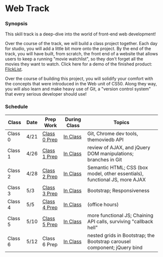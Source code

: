 # Web Track

### Synopsis

This skill track is a deep-dive into the world of front-end web development!

Over the course of the track, we will build a class project together. Each day for studio, you will add a little bit more onto the project. By the end of the track, you will have built, from scratch, the front end of a website that allows users to keep a running "movie watchlist", so they don't forget all the movies they want to watch. Click here for a demo of the finished product: <a href="http://education.launchcode.org/flicklist" target="_blank"/>FlickList</a>.

Over the course of building this project, you will solidify your comfort with the concepts that were introduced in the Web unit of CS50. Along they way, you will also learn and make heavy use of Git, a "version control system" that every serious developer should use!

### Schedule

Class | Date | Prep Work | During Class | Topics
|------|----|----------|--------------|-------|
Class 0 | 4/21 | [Class 0 Prep](./materials/class0-prep) | [In Class](./materials/class0) | Git, Chrome dev tools, themoviedb API |
Class 1 | 4/26 | [Class 1 Prep](./materials/class1-prep) | [In Class](./materials/class1) | review of AJAX, and jQuery DOM manipulations; branches in Git |
Class 2 | 4/28 | [Class 2 Prep](./materials/class2-prep) | [In Class](./materials/class2) | Semantic HTML; CSS (box model, other essentials), functional JS, more AJAX |
Class 3 | 5/3 | [Class 3 Prep](./materials/class3-prep) | [In Class](./materials/class3) | Bootstrap; Responsiveness |
Class 4 | 5/5 | [Class 4 Prep](./materials/class4-prep) | [In Class](./materials/class4) |  (office hours)  |
Class 5 | 5/10 | [Class 5 Prep](./materials/class5-prep) | [In Class](./materials/class5) | more functional JS; Chaining API calls, surviving "callback hell" |
Class 6 | 5/12 | Class 6 Prep | [In Class](./materials/class6) | nested grids in Bootstrap; the Bootstrap carousel component; jQuery bind |
